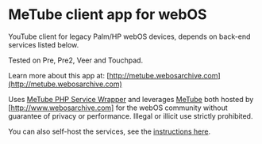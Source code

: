 # MeTube client app for webOS

YouTube client for legacy Palm/HP webOS devices, depends on back-end services listed below.

Tested on Pre, Pre2, Veer and Touchpad.

Learn more about this app at: [http://metube.webosarchive.com](http://metube.webosarchive.com)

Uses [MeTube PHP Service Wrapper](https://github.com/codepoet80/metube-php-servicewrapper) and leverages [MeTube](https://github.com/alexta69/metube) both hosted by [http://www.webosarchive.com] for the webOS community without guarantee of privacy or performance. Illegal or illicit use strictly prohibited. 

You can also self-host the services, see the [instructions here](https://github.com/codepoet80/metube-php-servicewrapper/blob/main/README.md).